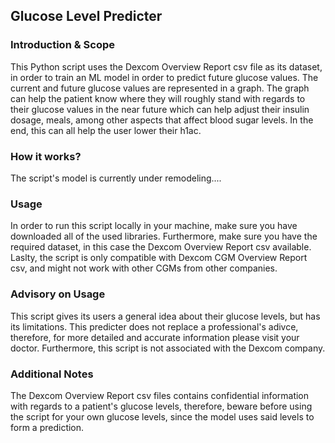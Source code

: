## Glucose Level Predicter
### Introduction & Scope
This Python script uses the Dexcom Overview Report csv file as its dataset, in order to train an ML model in order to predict future glucose values. The current and future glucose values are represented in a graph. The graph can help the patient know where they will roughly stand with regards to their glucose values in the near future which can help adjust their insulin dosage, meals, among other aspects that affect blood sugar levels. In the end, this can all help the user lower their h1ac.
### How it works?
The script's model is currently under remodeling....
### Usage
In order to run this script locally in your machine, make sure you have downloaded all of the used libraries. Furthermore, make sure you have the required dataset, in this case the Dexcom Overview Report csv available. Laslty, the script is only compatible with Dexcom CGM Overview Report csv, and might not work with other CGMs from other companies. 
### Advisory on Usage
This script gives its users a general idea about their glucose levels, but has its limitations. This predicter does not replace a professional's adivce, therefore, for more detailed and accurate information please visit your doctor. Furthermore, this script is not associated with the Dexcom company.
### Additional Notes
The Dexcom Overview Report csv files contains confidential information with regards to a patient's glucose levels, therefore, beware before using the script for your own glucose levels, since the model uses said levels to form a prediction. 
